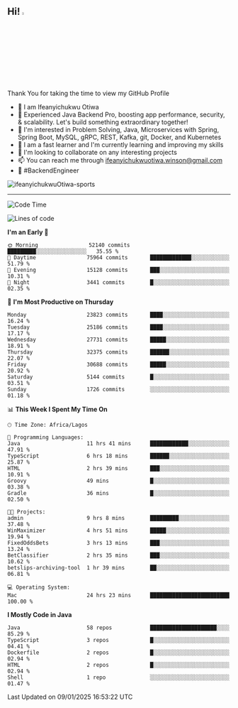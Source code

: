 <!-- BLOG-POST-LIST:START --><!-- BLOG-POST-LIST:END -->

## Hi! <img src="https://media.giphy.com/media/hvRJCLFzcasrR4ia7z/giphy.gif" width="4%"> 

Thank You for taking the time to view my GitHub Profile

- 👋 I am Ifeanyichukwu Otiwa
- 🚀 Experienced Java Backend Pro, boosting app performance, security, & scalability. Let's build something extraordinary together!
- 👀 I'm interested in Problem Solving, Java, Microservices with Spring, Spring Boot, MySQL, gRPC, REST, Kafka, git, Docker, and Kubernetes
- 🌱 I am a fast learner and I'm currently learning and improving my skills
- 💞️ I'm looking to collaborate on any interesting projects
- 📫 You can reach me through ifeanyichukwuotiwa.winson@gmail.com
- 🚀 #BackendEngineer

<p align="left" marginTop="10px"> <img src="https://komarev.com/ghpvc/?username=ifeanyichukwuOtiwa-sports&label=Profile%20views&color=0e75b6&style=for-the-badge" alt="ifeanyichukwuOtiwa-sports" /> </p>

***

<!--START_SECTION:waka-->
![Code Time](http://img.shields.io/badge/Code%20Time-3%2C307%20hrs%2046%20mins-blue)

![Lines of code](https://img.shields.io/badge/From%20Hello%20World%20I%27ve%20Written-36.5%20million%20lines%20of%20code-blue)

**I'm an Early 🐤** 

```text
🌞 Morning                52140 commits       █████████░░░░░░░░░░░░░░░░   35.55 % 
🌆 Daytime                75964 commits       █████████████░░░░░░░░░░░░   51.79 % 
🌃 Evening                15128 commits       ███░░░░░░░░░░░░░░░░░░░░░░   10.31 % 
🌙 Night                  3441 commits        █░░░░░░░░░░░░░░░░░░░░░░░░   02.35 % 
```
📅 **I'm Most Productive on Thursday** 

```text
Monday                   23823 commits       ████░░░░░░░░░░░░░░░░░░░░░   16.24 % 
Tuesday                  25186 commits       ████░░░░░░░░░░░░░░░░░░░░░   17.17 % 
Wednesday                27731 commits       █████░░░░░░░░░░░░░░░░░░░░   18.91 % 
Thursday                 32375 commits       ██████░░░░░░░░░░░░░░░░░░░   22.07 % 
Friday                   30688 commits       █████░░░░░░░░░░░░░░░░░░░░   20.92 % 
Saturday                 5144 commits        █░░░░░░░░░░░░░░░░░░░░░░░░   03.51 % 
Sunday                   1726 commits        ░░░░░░░░░░░░░░░░░░░░░░░░░   01.18 % 
```


📊 **This Week I Spent My Time On** 

```text
🕑︎ Time Zone: Africa/Lagos

💬 Programming Languages: 
Java                     11 hrs 41 mins      ████████████░░░░░░░░░░░░░   47.91 % 
TypeScript               6 hrs 18 mins       ██████░░░░░░░░░░░░░░░░░░░   25.87 % 
HTML                     2 hrs 39 mins       ███░░░░░░░░░░░░░░░░░░░░░░   10.91 % 
Groovy                   49 mins             █░░░░░░░░░░░░░░░░░░░░░░░░   03.38 % 
Gradle                   36 mins             █░░░░░░░░░░░░░░░░░░░░░░░░   02.50 % 

🐱‍💻 Projects: 
admin                    9 hrs 8 mins        █████████░░░░░░░░░░░░░░░░   37.48 % 
WinMaximizer             4 hrs 51 mins       █████░░░░░░░░░░░░░░░░░░░░   19.94 % 
FixedOddsBets            3 hrs 13 mins       ███░░░░░░░░░░░░░░░░░░░░░░   13.24 % 
BetClassifier            2 hrs 35 mins       ███░░░░░░░░░░░░░░░░░░░░░░   10.62 % 
betslips-archiving-tool  1 hr 39 mins        ██░░░░░░░░░░░░░░░░░░░░░░░   06.81 % 

💻 Operating System: 
Mac                      24 hrs 23 mins      █████████████████████████   100.00 % 
```

**I Mostly Code in Java** 

```text
Java                     58 repos            █████████████████████░░░░   85.29 % 
TypeScript               3 repos             █░░░░░░░░░░░░░░░░░░░░░░░░   04.41 % 
Dockerfile               2 repos             █░░░░░░░░░░░░░░░░░░░░░░░░   02.94 % 
HTML                     2 repos             █░░░░░░░░░░░░░░░░░░░░░░░░   02.94 % 
Shell                    1 repo              ░░░░░░░░░░░░░░░░░░░░░░░░░   01.47 % 
```




 Last Updated on 09/01/2025 16:53:22 UTC
<!--END_SECTION:waka-->

<!--
<p align="center">
![trophy](https://github-profile-trophy.vercel.app/?username=ifeanyichukwuOtiwa-sports&theme=onedark) (https://github.com/ryo-ma/github-profile-trophy)
</p>
-->

<!---
ifeanyi-otiwa/ifeanyi-otiwa is a ✨ special ✨ repository because its `README.md` (this file) appears on your GitHub profile.
You can click the Preview link to take a look at your changes.
--->
